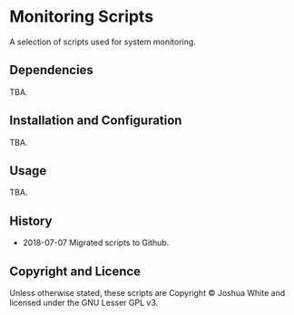 # Monitoring Scripts

A selection of scripts used for system monitoring.

## Dependencies

TBA.

## Installation and Configuration

TBA.

## Usage

TBA.

## History

* 2018-07-07 Migrated scripts to Github.

## Copyright and Licence

Unless otherwise stated, these scripts are Copyright © Joshua White and licensed under the GNU Lesser GPL v3.
